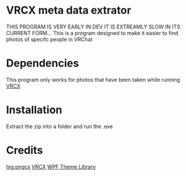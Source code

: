 # VRCX meta data extrator
THIS PROGRAM IS VERY EARLY IN DEV IT IS EXTREAMLY SLOW IN ITS CURRENT FORM...
This is a program designed to make it easier to find photos of specifc people in VRChat
 
# Dependencies
This program only works for photos that have been taken while running [VRCX](https://github.com/vrcx-team/VRCX)

# Installation
Extract the zip into a folder and run the .exe

# Credits
[hjg.pngcs](https://www.nuget.org/packages/hjg.pngcs)
[VRCX](https://github.com/vrcx-team/VRCX)
[WPF Theme Library]([https://github.com/vrcx-team/VRCX](https://github.com/AngryCarrot789/WPFDarkTheme))
